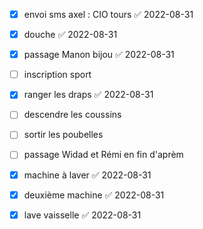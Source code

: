 - [x] envoi sms axel : CIO tours ✅ 2022-08-31
- [x] douche ✅ 2022-08-31
- [x] passage Manon bijou ✅ 2022-08-31
- [ ] inscription sport
- [x] ranger les draps ✅ 2022-08-31
- [ ] descendre les coussins
- [ ] sortir les poubelles
- [ ] passage Widad et Rémi en fin d'aprèm
- [x] machine à laver ✅ 2022-08-31
- [x] deuxième machine ✅ 2022-08-31
- [x] lave vaisselle ✅ 2022-08-31

